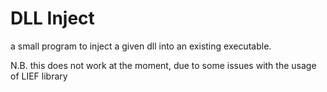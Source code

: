 # DLL Inject

a small program to inject a given dll into an existing executable.

N.B. this does not work at the moment, due to some issues with the usage of LIEF library
